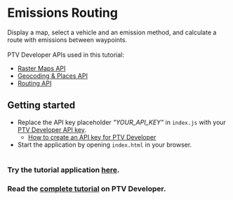 # Emissions Routing
Display a map, select a vehicle and an emission method, and calculate a route with emissions between waypoints.</br>
</br>
PTV Developer APIs used in this tutorial:
- <a href="https://developer.myptv.com/en/documentation/raster-maps-api/quick-start-raster-maps-api" target="_blank">Raster Maps API</a>
- <a href="https://developer.myptv.com/en/documentation/geocoding-places-api/quick-start-geocoding-api" target="_blank">Geocoding &amp; Places API</a>
- <a href="https://developer.myptv.com/en/documentation/routing-api/quick-start-routing-api" target="_blank">Routing API</a>

## Getting started
- Replace the API key placeholder *"YOUR_API_KEY"* in `index.js` with your <a href="https://myptv.com/developer" target="_blank">PTV Developer API key</a>.
  - <a href="https://developer.myptv.com/en/resources/tutorials" target="_blank">How to create an API key for PTV Developer</a>
- Start the application by opening `index.html` in your browser.
#
### Try the tutorial application <a href="https://developer-applications.myptv.com/Tutorials/Routing/Emissions-Routing/index.html" target="_blank">here</a>.
### Read the <a href="https://developer.myptv.com/en/resources/tutorials/routing/emissions-routing" target="_blank">complete tutorial</a> on PTV Developer.
